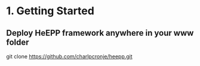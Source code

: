 # 1. Getting Started

## Deploy HeEPP framework anywhere in your www folder

git clone https://github.com/charlpcronje/heepp.git 

